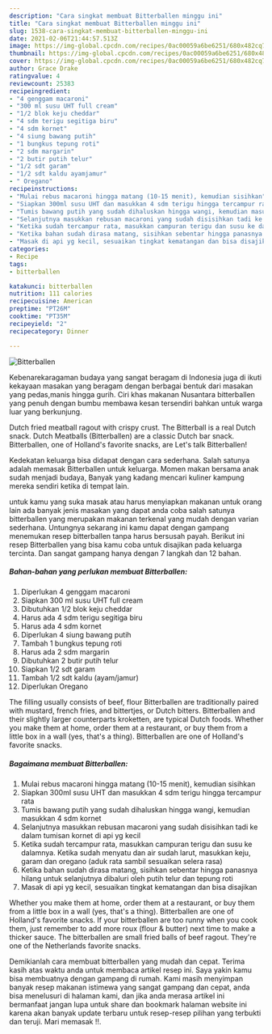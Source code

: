 ```yaml
---
description: "Cara singkat membuat Bitterballen minggu ini"
title: "Cara singkat membuat Bitterballen minggu ini"
slug: 1538-cara-singkat-membuat-bitterballen-minggu-ini
date: 2021-02-06T21:44:57.513Z
image: https://img-global.cpcdn.com/recipes/0ac00059a6be6251/680x482cq70/bitterballen-foto-resep-utama.jpg
thumbnail: https://img-global.cpcdn.com/recipes/0ac00059a6be6251/680x482cq70/bitterballen-foto-resep-utama.jpg
cover: https://img-global.cpcdn.com/recipes/0ac00059a6be6251/680x482cq70/bitterballen-foto-resep-utama.jpg
author: Grace Drake
ratingvalue: 4
reviewcount: 25383
recipeingredient:
- "4 genggam macaroni"
- "300 ml susu UHT full cream"
- "1/2 blok keju cheddar"
- "4 sdm terigu segitiga biru"
- "4 sdm kornet"
- "4 siung bawang putih"
- "1 bungkus tepung roti"
- "2 sdm margarin"
- "2 butir putih telur"
- "1/2 sdt garam"
- "1/2 sdt kaldu ayamjamur"
- " Oregano"
recipeinstructions:
- "Mulai rebus macaroni hingga matang (10-15 menit), kemudian sisihkan"
- "Siapkan 300ml susu UHT dan masukkan 4 sdm terigu hingga tercampur rata"
- "Tumis bawang putih yang sudah dihaluskan hingga wangi, kemudian masukkan 4 sdm kornet"
- "Selanjutnya masukkan rebusan macaroni yang sudah disisihkan tadi ke dalam tumisan kornet di api yg kecil"
- "Ketika sudah tercampur rata, masukkan campuran terigu dan susu ke dalamnya. Ketika sudah menyatu dan air sudah larut, masukkan keju, garam dan oregano (aduk rata sambil sesuaikan selera rasa)"
- "Ketika bahan sudah dirasa matang, sisihkan sebentar hingga panasnya hilang untuk selanjutnya dibaluri oleh putih telur dan tepung roti"
- "Masak di api yg kecil, sesuaikan tingkat kematangan dan bisa disajikan"
categories:
- Recipe
tags:
- bitterballen

katakunci: bitterballen 
nutrition: 111 calories
recipecuisine: American
preptime: "PT26M"
cooktime: "PT35M"
recipeyield: "2"
recipecategory: Dinner

---
```



![Bitterballen](https://img-global.cpcdn.com/recipes/0ac00059a6be6251/680x482cq70/bitterballen-foto-resep-utama.jpg)

Kebenarekaragaman budaya yang sangat beragam di Indonesia juga di ikuti kekayaan masakan yang beragam dengan berbagai bentuk dari masakan yang pedas,manis hingga gurih. Ciri khas makanan Nusantara bitterballen yang penuh dengan bumbu membawa kesan tersendiri bahkan untuk warga luar yang berkunjung.


Dutch fried meatball ragout with crispy crust. The Bitterball is a real Dutch snack. Dutch Meatballs (Bitterballen) are a classic Dutch bar snack. Bitterballen, one of Holland&#39;s favorite snacks, are Let&#39;s talk Bitterballen!

Kedekatan keluarga bisa didapat dengan cara sederhana. Salah satunya adalah memasak Bitterballen untuk keluarga. Momen makan bersama anak sudah menjadi budaya, Banyak yang kadang mencari kuliner kampung mereka sendiri ketika di tempat lain.

untuk kamu yang suka masak atau harus menyiapkan makanan untuk orang lain ada banyak jenis masakan yang dapat anda coba salah satunya bitterballen yang merupakan makanan terkenal yang mudah dengan varian sederhana. Untungnya sekarang ini kamu dapat dengan gampang menemukan resep bitterballen tanpa harus bersusah payah.
Berikut ini resep Bitterballen yang bisa kamu coba untuk disajikan pada keluarga tercinta. Dan sangat gampang hanya dengan 7 langkah dan 12 bahan.


<!--inarticleads1-->

##### Bahan-bahan yang perlukan membuat Bitterballen:

1. Diperlukan 4 genggam macaroni
1. Siapkan 300 ml susu UHT full cream
1. Dibutuhkan 1/2 blok keju cheddar
1. Harus ada 4 sdm terigu segitiga biru
1. Harus ada 4 sdm kornet
1. Diperlukan 4 siung bawang putih
1. Tambah 1 bungkus tepung roti
1. Harus ada 2 sdm margarin
1. Dibutuhkan 2 butir putih telur
1. Siapkan 1/2 sdt garam
1. Tambah 1/2 sdt kaldu (ayam/jamur)
1. Diperlukan  Oregano


The filling usually consists of beef, flour Bitterballen are traditionally paired with mustard, french fries, and bittertjes, or Dutch bitters. Bitterballen and their slightly larger counterparts kroketten, are typical Dutch foods. Whether you make them at home, order them at a restaurant, or buy them from a little box in a wall (yes, that&#39;s a thing). Bitterballen are one of Holland&#39;s favorite snacks. 

<!--inarticleads2-->

##### Bagaimana membuat  Bitterballen:

1. Mulai rebus macaroni hingga matang (10-15 menit), kemudian sisihkan
1. Siapkan 300ml susu UHT dan masukkan 4 sdm terigu hingga tercampur rata
1. Tumis bawang putih yang sudah dihaluskan hingga wangi, kemudian masukkan 4 sdm kornet
1. Selanjutnya masukkan rebusan macaroni yang sudah disisihkan tadi ke dalam tumisan kornet di api yg kecil
1. Ketika sudah tercampur rata, masukkan campuran terigu dan susu ke dalamnya. Ketika sudah menyatu dan air sudah larut, masukkan keju, garam dan oregano (aduk rata sambil sesuaikan selera rasa)
1. Ketika bahan sudah dirasa matang, sisihkan sebentar hingga panasnya hilang untuk selanjutnya dibaluri oleh putih telur dan tepung roti
1. Masak di api yg kecil, sesuaikan tingkat kematangan dan bisa disajikan


Whether you make them at home, order them at a restaurant, or buy them from a little box in a wall (yes, that&#39;s a thing). Bitterballen are one of Holland&#39;s favorite snacks. If your bitterballen are too runny when you cook them, just remember to add more roux (flour &amp; butter) next time to make a thicker sauce. The bitterballen are small fried balls of beef ragout. They&#39;re one of the Netherlands favorite snacks. 

Demikianlah cara membuat bitterballen yang mudah dan cepat. Terima kasih atas waktu anda untuk membaca artikel resep ini. Saya yakin kamu bisa membuatnya dengan gampang di rumah. Kami masih menyimpan banyak resep makanan istimewa yang sangat gampang dan cepat, anda bisa menelusuri di halaman kami, dan jika anda merasa artikel ini bermanfaat jangan lupa untuk share dan bookmark halaman website ini karena akan banyak update terbaru untuk resep-resep pilihan yang terbukti dan teruji. Mari memasak !!. 
